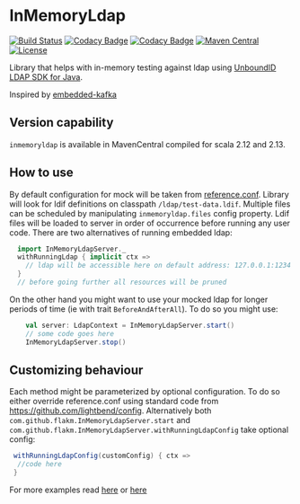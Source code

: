 # InMemoryLdap

[![Build Status](https://travis-ci.com/FlakM/InMemoryLdap.svg?branch=master)](https://travis-ci.com/FlakM/InMemoryLdap)
[![Codacy Badge](https://api.codacy.com/project/badge/Grade/3c64274de3ad4a13a3781956532ec08e)](https://www.codacy.com/manual/FlakM/InMemoryLdap?utm_source=github.com&amp;utm_medium=referral&amp;utm_content=FlakM/InMemoryLdap&amp;utm_campaign=Badge_Grade)
[![Codacy Badge](https://api.codacy.com/project/badge/Coverage/3c64274de3ad4a13a3781956532ec08e)](https://www.codacy.com/manual/FlakM/InMemoryLdap?utm_source=github.com&utm_medium=referral&utm_content=FlakM/InMemoryLdap&utm_campaign=Badge_Coverage)
[![Maven Central](https://maven-badges.herokuapp.com/maven-central/com.github.flakm/inmemoryldap_2.12/badge.svg)](https://maven-badges.herokuapp.com/maven-central/com.github.flakm/inmemoryldap_2.12)
[![License](https://img.shields.io/badge/License-Apache%202.0-blue.svg)](https://opensource.org/licenses/Apache-2.0)

Library that helps with in-memory testing against ldap using [UnboundID LDAP SDK for Java](https://ldap.com/unboundid-ldap-sdk-for-java/).

Inspired by [embedded-kafka](https://github.com/embeddedkafka/embedded-kafka)

## Version capability

`inmemoryldap` is available in MavenCentral compiled for scala 2.12 and 2.13.

## How to use

By default configuration for mock will be taken from [reference.conf](src/main/resources/reference.conf).
Library will look for ldif definitions on classpath `/ldap/test-data.ldif`.
Multiple files can be scheduled by manipulating `inmemoryldap.files` config property.
Ldif files will be loaded to server in order of occurrence before running any user code. 
There are two alternatives of running embedded ldap:

```scala
  import InMemoryLdapServer._
  withRunningLdap { implicit ctx =>
    // ldap will be accessible here on default address: 127.0.0.1:1234
  }
  // before going further all resources will be pruned
```

On the other hand you might want to use your mocked ldap for longer periods of time (ie with trait `BeforeAndAfterAll`).
To do so you might use: 

```scala
    val server: LdapContext = InMemoryLdapServer.start()
    // some code goes here  
    InMemoryLdapServer.stop()
```

## Customizing behaviour

Each method might be parameterized by optional configuration. To do so either override reference.conf using standard code from https://github.com/lightbend/config.
Alternatively both `com.github.flakm.InMemoryLdapServer.start` and `com.github.flakm.InMemoryLdapServer.withRunningLdapConfig` take optional config:

```scala
 withRunningLdapConfig(customConfig) { ctx =>
  //code here
 }
```
For more examples read [here](src/test/scala/com/github/flakm/WithRunningLdapTest.scala) or [here](src/test/scala/com/github/flakm/StartStopTest.scala)

